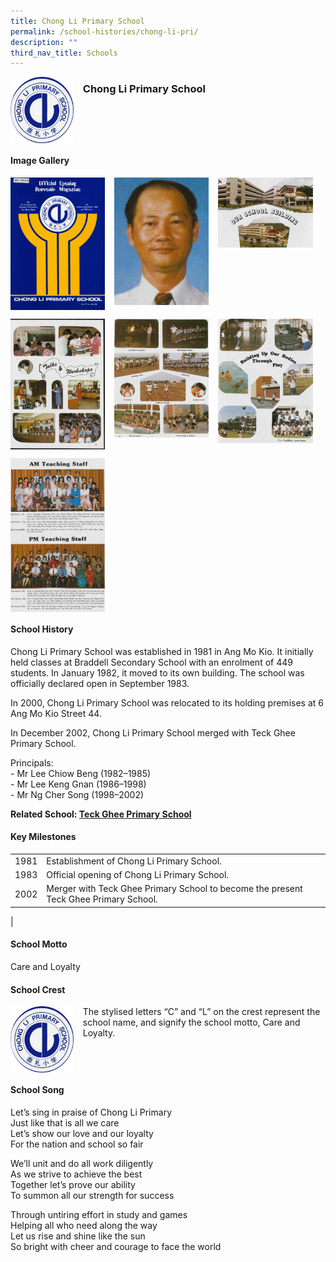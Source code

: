 ```yaml
---
title: Chong Li Primary School
permalink: /school-histories/chong-li-pri/
description: ""
third_nav_title: Schools
---
```

<img src="/images/chonglipri1.png" style="width:20%;margin-right:15px;" align = "left">

### **Chong Li Primary School**

<br clear="left">

#### **Image Gallery**

<p><a href="/images/chonglipri2.jpg">  
<img src="/images/chonglipri2.jpg" style="width:30%;margin-right:15px;" align = "left">
</a></p>

<p><a href="/images/chonglipri3.jpg">  
<img src="/images/chonglipri3.jpg" style="width:30%;margin-right:15px;" align = "left">
</a></p>

<p><a href="/images/chonglipri4.jpg">  
<img src="/images/chonglipri4.jpg" style="width:30%;margin-right:15px;" align = "left">
</a></p>

<br clear="left">

<p><a href="/images/chonglipri5.jpg">  
<img src="/images/chonglipri5.jpg" style="width:30%;margin-right:15px;" align = "left">
</a></p>

<p><a href="/images/chonglipri6.jpg">  
<img src="/images/chonglipri6.jpg" style="width:30%;margin-right:15px;" align = "left">
</a></p>

<p><a href="/images/chonglipri7.jpg">  
<img src="/images/chonglipri7.jpg" style="width:30%;margin-right:15px;" align = "left">
</a></p>

<br clear="left">

<p><a href="/images/chonglipri8.jpg">  
<img src="/images/chonglipri8.jpg" style="width:30%;margin-right:15px;" align = "left">
</a></p>

<br clear="left">

#### **School History**
Chong Li Primary School was established in 1981 in Ang Mo Kio. It initially held classes at Braddell Secondary School with an enrolment of 449 students. In January 1982, it moved to its own building. The school was officially declared open in September 1983.

In 2000, Chong Li Primary School was relocated to its holding premises at 6 Ang Mo Kio Street 44.

In December 2002, Chong Li Primary School merged with Teck Ghee Primary School.

Principals:<br>
\- Mr Lee Chiow Beng (1982–1985)<br>
\- Mr Lee Keng Gnan (1986–1998)<br>
\- Mr Ng Cher Song (1998–2002)

**Related School: [Teck Ghee Primary School](/school-histories/teck-ghee-pri/)**

#### **Key Milestones**

|  |  |
|:---:|---|
| 1981 | Establishment of Chong Li Primary School. |
| 1983 | Official opening of Chong Li Primary School. |
| 2002 | Merger with Teck Ghee Primary School to become the present Teck Ghee Primary School. |
|

#### **School Motto**
Care and Loyalty

#### **School Crest**
<img src="/images/chonglipri1.png" style="width:20%;margin-right:15px;" align = "left">

The stylised letters “C” and “L” on the crest represent the school name, and signify the school motto, Care and Loyalty.

<br clear="left">

#### **School Song**
Let’s sing in praise of Chong Li Primary<br>
Just like that is all we care<br>
Let’s show our love and our loyalty<br>
For the nation and school so fair
 
We’ll unit and do all work diligently<br>
As we strive to achieve the best<br>
Together let’s prove our ability<br>
To summon all our strength for success
 
Through untiring effort in study and games<br>
Helping all who need along the way<br>
Let us rise and shine like the sun<br>
So bright with cheer and courage to face the world